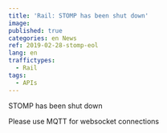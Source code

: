 ```yaml
---
title: 'Rail: STOMP has been shut down'
image:
published: true
categories: en News
ref: 2019-02-28-stomp-eol
lang: en
traffictypes:
  - Rail
tags:
  - APIs
---
```


STOMP has been shut down

Please use MQTT for websocket connections
